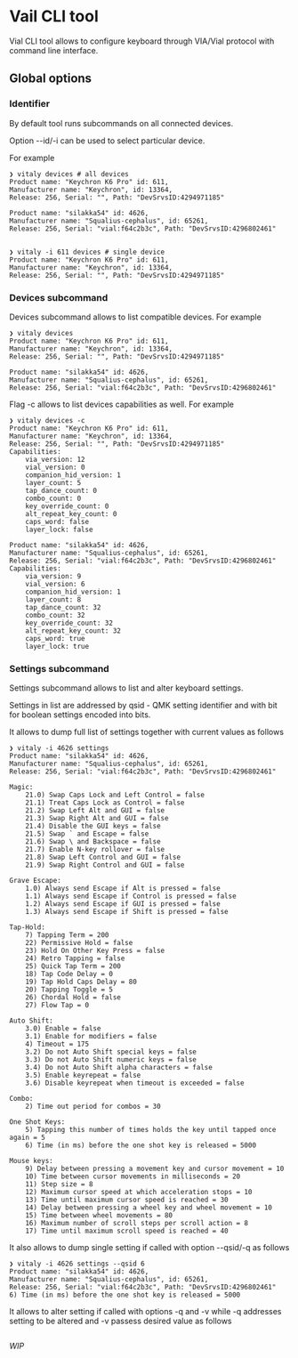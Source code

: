 # Vail CLI tool

Vial CLI tool allows to configure keyboard through VIA/Vial protocol with command line interface.

## Global options

### Identifier

By default tool runs subcommands on all connected devices.

Option --id/-i can be used to select particular device.

For example

```
❯ vitaly devices # all devices
Product name: "Keychron K6 Pro" id: 611,
Manufacturer name: "Keychron", id: 13364,
Release: 256, Serial: "", Path: "DevSrvsID:4294971185"

Product name: "silakka54" id: 4626,
Manufacturer name: "Squalius-cephalus", id: 65261,
Release: 256, Serial: "vial:f64c2b3c", Path: "DevSrvsID:4296802461"


❯ vitaly -i 611 devices # single device
Product name: "Keychron K6 Pro" id: 611,
Manufacturer name: "Keychron", id: 13364,
Release: 256, Serial: "", Path: "DevSrvsID:4294971185"
```

### Devices subcommand

Devices subcommand allows to list compatible devices. For example

```
❯ vitaly devices
Product name: "Keychron K6 Pro" id: 611,
Manufacturer name: "Keychron", id: 13364,
Release: 256, Serial: "", Path: "DevSrvsID:4294971185"

Product name: "silakka54" id: 4626,
Manufacturer name: "Squalius-cephalus", id: 65261,
Release: 256, Serial: "vial:f64c2b3c", Path: "DevSrvsID:4296802461"
```

Flag -c allows to list devices capabilities as well. For example

```
❯ vitaly devices -c
Product name: "Keychron K6 Pro" id: 611,
Manufacturer name: "Keychron", id: 13364,
Release: 256, Serial: "", Path: "DevSrvsID:4294971185"
Capabilities:
	via_version: 12
	vial_version: 0
	companion_hid_version: 1
	layer_count: 5
	tap_dance_count: 0
	combo_count: 0
	key_override_count: 0
	alt_repeat_key_count: 0
	caps_word: false
	layer_lock: false

Product name: "silakka54" id: 4626,
Manufacturer name: "Squalius-cephalus", id: 65261,
Release: 256, Serial: "vial:f64c2b3c", Path: "DevSrvsID:4296802461"
Capabilities:
	via_version: 9
	vial_version: 6
	companion_hid_version: 1
	layer_count: 8
	tap_dance_count: 32
	combo_count: 32
	key_override_count: 32
	alt_repeat_key_count: 32
	caps_word: true
	layer_lock: true
```

### Settings subcommand

Settings subcommand allows to list and alter keyboard settings.

Settings in list are addressed by qsid - QMK setting identifier and with bit for boolean settings encoded into bits.

It allows to dump full list of settings together with current values as follows

```
❯ vitaly -i 4626 settings
Product name: "silakka54" id: 4626,
Manufacturer name: "Squalius-cephalus", id: 65261,
Release: 256, Serial: "vial:f64c2b3c", Path: "DevSrvsID:4296802461"

Magic:
	21.0) Swap Caps Lock and Left Control = false
	21.1) Treat Caps Lock as Control = false
	21.2) Swap Left Alt and GUI = false
	21.3) Swap Right Alt and GUI = false
	21.4) Disable the GUI keys = false
	21.5) Swap ` and Escape = false
	21.6) Swap \ and Backspace = false
	21.7) Enable N-key rollover = false
	21.8) Swap Left Control and GUI = false
	21.9) Swap Right Control and GUI = false

Grave Escape:
	1.0) Always send Escape if Alt is pressed = false
	1.1) Always send Escape if Control is pressed = false
	1.2) Always send Escape if GUI is pressed = false
	1.3) Always send Escape if Shift is pressed = false

Tap-Hold:
	7) Tapping Term = 200
	22) Permissive Hold = false
	23) Hold On Other Key Press = false
	24) Retro Tapping = false
	25) Quick Tap Term = 200
	18) Tap Code Delay = 0
	19) Tap Hold Caps Delay = 80
	20) Tapping Toggle = 5
	26) Chordal Hold = false
	27) Flow Tap = 0

Auto Shift:
	3.0) Enable = false
	3.1) Enable for modifiers = false
	4) Timeout = 175
	3.2) Do not Auto Shift special keys = false
	3.3) Do not Auto Shift numeric keys = false
	3.4) Do not Auto Shift alpha characters = false
	3.5) Enable keyrepeat = false
	3.6) Disable keyrepeat when timeout is exceeded = false

Combo:
	2) Time out period for combos = 30

One Shot Keys:
	5) Tapping this number of times holds the key until tapped once again = 5
	6) Time (in ms) before the one shot key is released = 5000

Mouse keys:
	9) Delay between pressing a movement key and cursor movement = 10
	10) Time between cursor movements in milliseconds = 20
	11) Step size = 8
	12) Maximum cursor speed at which acceleration stops = 10
	13) Time until maximum cursor speed is reached = 30
	14) Delay between pressing a wheel key and wheel movement = 10
	15) Time between wheel movements = 80
	16) Maximum number of scroll steps per scroll action = 8
	17) Time until maximum scroll speed is reached = 40
```

It also allows to dump single setting if called with option --qsid/-q as follows 

```
❯ vitaly -i 4626 settings --qsid 6
Product name: "silakka54" id: 4626,
Manufacturer name: "Squalius-cephalus", id: 65261,
Release: 256, Serial: "vial:f64c2b3c", Path: "DevSrvsID:4296802461"
6) Time (in ms) before the one shot key is released = 5000
```

It allows to alter setting if called with options -q and -v while -q addresses setting to be altered and -v passess desired value as follows

```

```

*WIP*
